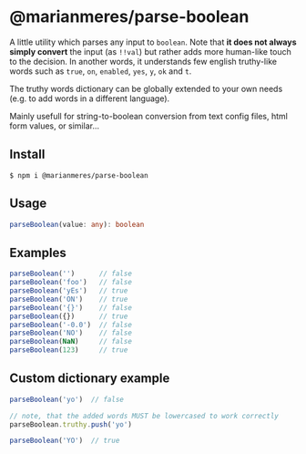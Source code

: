 # @marianmeres/parse-boolean

A little utility which parses any input to `boolean`. Note that **it does not always
simply convert** the input (as `!!val`) but rather adds more human-like touch to the
decision. In another words, it understands few english truthy-like words such as
`true`, `on`, `enabled`, `yes`, `y`, `ok` and `t`.

The truthy words dictionary can be globally extended to your own needs (e.g. to add words
in a different language).

Mainly usefull for string-to-boolean conversion from text config files, html form
values, or similar...

## Install
```shell
$ npm i @marianmeres/parse-boolean
```

## Usage
```typescript
parseBoolean(value: any): boolean
```

## Examples
```javascript
parseBoolean('')      // false
parseBoolean('foo')   // false
parseBoolean('yEs')   // true
parseBoolean('ON')    // true
parseBoolean('{}')    // false
parseBoolean({})      // true
parseBoolean('-0.0')  // false
parseBoolean('NO')    // false
parseBoolean(NaN)     // false
parseBoolean(123)     // true
```

## Custom dictionary example

```javascript
parseBoolean('yo')  // false

// note, that the added words MUST be lowercased to work correctly
parseBoolean.truthy.push('yo')

parseBoolean('YO')  // true
```
